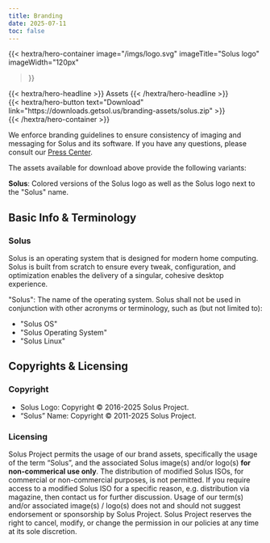 ```yaml
---
title: Branding
date: 2025-07-11
toc: false
---
```


{{< hextra/hero-container
  image="/imgs/logo.svg"
  imageTitle="Solus logo"
  imageWidth="120px"
>}}
<div class="hx-mb-6">
{{< hextra/hero-headline >}}
  Assets
{{< /hextra/hero-headline >}}
</div>

<div class="hx-mb-6">
  {{< hextra/hero-button text="Download" link="https://downloads.getsol.us/branding-assets/solus.zip" >}}
</div>
{{< /hextra/hero-container >}}

We enforce branding guidelines to ensure consistency of imaging and messaging for Solus and its software. If you have any questions, please consult our [Press Center](/press/).

The assets available for download above provide the following variants:

**Solus**: Colored versions of the Solus logo as well as the Solus logo next to the "Solus" name.

Basic Info & Terminology
------------------------

### Solus

Solus is an operating system that is designed for modern home computing. Solus is built from scratch to ensure every tweak, configuration, and optimization enables the delivery of a singular, cohesive desktop experience.

"Solus": The name of the operating system. Solus shall not be used in conjunction with other acronyms or terminology, such as (but not limited to):

*   "Solus OS"
*   "Solus Operating System"
*   "Solus Linux"

Copyrights & Licensing
----------------------

### Copyright

*   Solus Logo: Copyright © 2016-2025 Solus Project.
*   “Solus” Name: Copyright © 2011-2025 Solus Project.

### Licensing

Solus Project permits the usage of our brand assets, specifically the usage of the term “Solus”, and the associated Solus image(s) and/or logo(s) **for non-commerical use only**. The distribution of modified Solus ISOs, for commercial or non-commercial purposes, is not permitted. If you require access to a modified Solus ISO for a specific reason, e.g. distribution via magazine, then contact us for further discussion. Usage of our term(s) and/or associated image(s) / logo(s) does not and should not suggest endorsement or sponsorship by Solus Project. Solus Project reserves the right to cancel, modify, or change the permission in our policies at any time at its sole discretion.
